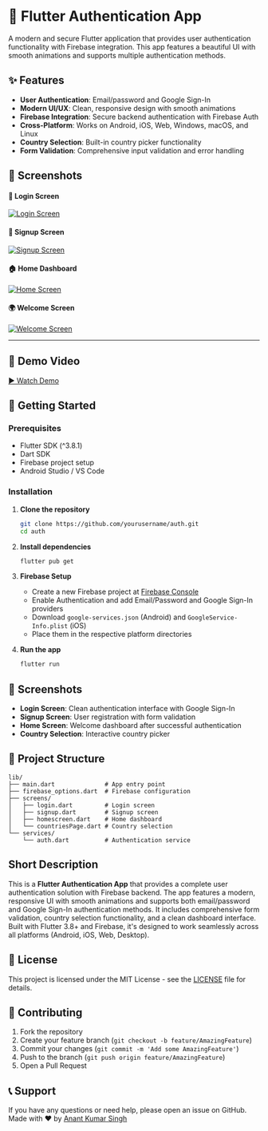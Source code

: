# 🔐 Flutter Authentication App

A modern and secure Flutter application that provides user authentication functionality with Firebase integration. This app features a beautiful UI with smooth animations and supports multiple authentication methods.

## ✨ Features

- **User Authentication**: Email/password and Google Sign-In
- **Modern UI/UX**: Clean, responsive design with smooth animations
- **Firebase Integration**: Secure backend authentication with Firebase Auth
- **Cross-Platform**: Works on Android, iOS, Web, Windows, macOS, and Linux
- **Country Selection**: Built-in country picker functionality
- **Form Validation**: Comprehensive input validation and error handling


## 📸 Screenshots

#### 🔐 Login Screen  
[![Login Screen](ss3.jpg)](ss3.jpg)

#### 📝 Signup Screen  
[![Signup Screen](ss1.jpg)](ss1.jpg)

#### 🏠 Home Dashboard  
[![Home Screen](ss.jpg)](ss.jpg)

#### 🌍 Welcome Screen  
[![Welcome Screen](ss4.jpg)](ss4.jpg)

---

## 🎥 Demo Video

[▶️ Watch Demo](ss5.mp4)



## 🚀 Getting Started


### Prerequisites

- Flutter SDK (^3.8.1)
- Dart SDK
- Firebase project setup
- Android Studio / VS Code

### Installation

1. **Clone the repository**
   ```bash
   git clone https://github.com/yourusername/auth.git
   cd auth
   ```

2. **Install dependencies**
   ```bash
   flutter pub get
   ```

3. **Firebase Setup**
   - Create a new Firebase project at [Firebase Console](https://console.firebase.google.com/)
   - Enable Authentication and add Email/Password and Google Sign-In providers
   - Download `google-services.json` (Android) and `GoogleService-Info.plist` (iOS)
   - Place them in the respective platform directories

4. **Run the app**
   ```bash
   flutter run
   ```

## 📱 Screenshots

- **Login Screen**: Clean authentication interface with Google Sign-In
- **Signup Screen**: User registration with form validation
- **Home Screen**: Welcome dashboard after successful authentication
- **Country Selection**: Interactive country picker

## 📁 Project Structure

```
lib/
├── main.dart              # App entry point
├── firebase_options.dart  # Firebase configuration
├── screens/
│   ├── login.dart         # Login screen
│   ├── signup.dart        # Signup screen
│   ├── homescreen.dart    # Home dashboard
│   └── countriesPage.dart # Country selection
└── services/
    └── auth.dart          # Authentication service
```

## Short Description

This is a **Flutter Authentication App** that provides a complete user authentication solution with Firebase backend. The app features a modern, responsive UI with smooth animations and supports both email/password and Google Sign-In authentication methods. It includes comprehensive form validation, country selection functionality, and a clean dashboard interface. Built with Flutter 3.8+ and Firebase, it's designed to work seamlessly across all platforms (Android, iOS, Web, Desktop).


## 📄 License

This project is licensed under the MIT License - see the [LICENSE](LICENSE) file for details.

## 🤝 Contributing

1. Fork the repository
2. Create your feature branch (`git checkout -b feature/AmazingFeature`)
3. Commit your changes (`git commit -m 'Add some AmazingFeature'`)
4. Push to the branch (`git push origin feature/AmazingFeature`)
5. Open a Pull Request

## 📞 Support
If you have any questions or need help, please open an issue on GitHub.
Made with ❤️ by [Anant Kumar Singh](https://github.com/AnantKumarSingh26)
